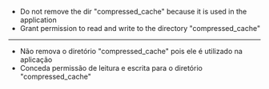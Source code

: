* Do not remove the dir "compressed_cache" because it is used in the application
* Grant permission to read and write to the directory "compressed_cache"

------------------

* Não remova o diretório "compressed_cache" pois ele é utilizado na aplicação
* Conceda permissão de leitura e escrita para o diretório "compressed_cache"